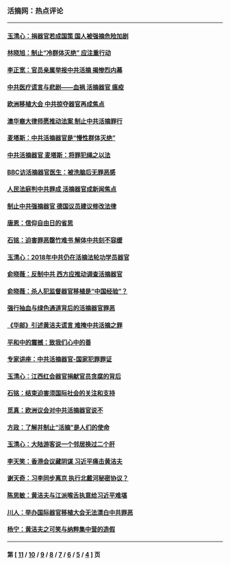 ### 活摘网：热点评论
---
#### [玉清心：捐器官若成国策 国人被强摘危险加剧](../../pages/nf5879/n12802713.md?06080430) 
#### [林晓旭：制止“冷群体灭绝” 应注重行动](../../pages/nf5879/n12779736.md?06080430) 
#### [李正宽：官员亲属举报中共活摘 揭惨烈内幕](../../pages/nf5879/n12684490.md?06080430) 
#### [中共医疗谎言与悲剧——血祸 活摘器官 瘟疫](../../pages/nf5879/n12372103.md?06080430) 
#### [欧洲移植大会 中共掠夺器官再成焦点](../../pages/nf5879/n11538883.md?06080430) 
#### [澳华裔大律师愿推动法案 制止中共活摘罪行](../../pages/nf5879/n11377039.md?06080430) 
#### [麦塔斯：中共活摘器官是“慢性群体灭绝”](../../pages/nf5879/n11350529.md?06080430) 
#### [中共活摘器官 麦塔斯：将罪犯绳之以法](../../pages/nf5879/n11347973.md?06080430) 
#### [BBC访活摘器官医生：被洗脑后无罪恶感](../../pages/nf5879/n11335935.md?06080430) 
#### [人民法庭判中共罪成 活摘器官成新闻焦点](../../pages/nf5879/n11331578.md?06080430) 
#### [制止中共强摘器官 德国议员建议修改法律](../../pages/nf5879/n11249451.md?06080430) 
#### [唐恩：信仰自由日的省思](../../pages/nf5879/n11003525.md?06080430) 
#### [石铭：迫害罪恶罄竹难书  解体中共刻不容缓](../../pages/nf5879/n10942855.md?06080430) 
#### [玉清心：2018年中共仍在活摘法轮功学员器官](../../pages/nf5879/n10914646.md?06080430) 
#### [俞晓薇：反制中共 西方应推动调查活摘器官](../../pages/nf5879/n10794671.md?06080430) 
#### [俞晓薇：杀人犯监督器官移植是“中国经验”？](../../pages/nf5879/n10466427.md?06080430) 
#### [强行抽血与绿色通道背后的活摘器官罪恶](../../pages/nf5879/n10004708.md?06080430) 
#### [《华邮》引述黄洁夫谎言 难掩中共活摘之罪](../../pages/nf5879/n9642309.md?06080430) 
#### [平和中的震撼：致我们心中的善](../../pages/nf5879/n9021123.md?06080430) 
#### [专家讲座：中共活摘器官-国家犯罪罪证](../../pages/nf5879/n8828153.md?06080430) 
#### [玉清心：江西红会器官捐献官员贪腐的背后](../../pages/nf5879/n8522122.md?06080430) 
#### [石铭：结束迫害须国际社会的关注和支持](../../pages/nf5879/n8443497.md?06080430) 
#### [觅真：欧洲议会对中共活摘器官说不](../../pages/nf5879/n8337486.md?06080430) 
#### [方政：了解并制止“活摘”是人们的使命](../../pages/nf5879/n8329214.md?06080430) 
#### [玉清心：大陆游客说一个邻居换过二个肝](../../pages/nf5879/n8291404.md?06080430) 
#### [李天笑：香港会议藏阴谋 习近平痛击黄洁夫](../../pages/nf5879/n8241459.md?06080430) 
#### [谢天奇：习李同步离京 执行北戴河秘密协议？](../../pages/nf5879/n8230418.md?06080430) 
#### [陈思敏：黄洁夫与江派喉舌执意给习近平难堪](../../pages/nf5879/n8222166.md?06080430) 
#### [川人：举办国际器官移植大会无法漂白中共罪恶](../../pages/nf5879/n8221121.md?06080430) 
#### [杨宁：黄洁夫之可笑与纳粹集中营的造假](../../pages/nf5879/n8219897.md?06080430) 

---
#### 第 [ [11](./11.md?06080430) / [10](./10.md?06080430) / [9](./9.md?06080430) / [8](./8.md?06080430) / [7](./7.md?06080430) / [6](./6.md?06080430) / [5](./5.md?06080430) / [4](./4.md?06080430) ] 页
